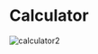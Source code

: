 # Calculator
![calculator2](https://user-images.githubusercontent.com/63915610/137978299-81a976fc-7dc2-4e17-9208-5d3803095fd9.gif)
